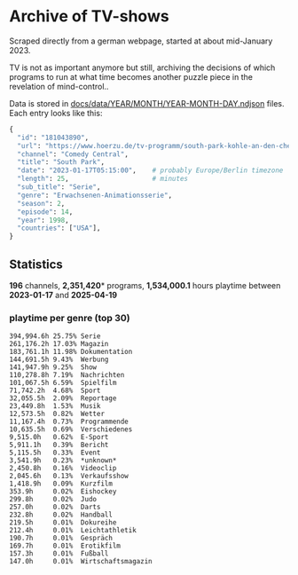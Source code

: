# Archive of TV-shows

Scraped directly from a german webpage, started at about mid-January 2023.

TV is not as important anymore but still, archiving the decisions of which programs to run at what time
becomes another puzzle piece in the revelation of mind-control.. 

Data is stored in [docs/data/YEAR/MONTH/YEAR-MONTH-DAY.ndjson](docs/data/) files. 
Each entry looks like this:

```python
{
  "id": "181043890", 
  "url": "https://www.hoerzu.de/tv-programm/south-park-kohle-an-den-chefkoch/bid_181043890/", 
  "channel": "Comedy Central", 
  "title": "South Park", 
  "date": "2023-01-17T05:15:00",    # probably Europe/Berlin timezone 
  "length": 25,                     # minutes 
  "sub_title": "Serie", 
  "genre": "Erwachsenen-Animationsserie", 
  "season": 2, 
  "episode": 14, 
  "year": 1998, 
  "countries": ["USA"],
}
```

## Statistics

**196** channels, **2,351,420*** programs, **1,534,000.1** hours playtime between **2023-01-17** and **2025-04-19**


### playtime per genre (top 30)

    394,994.6h 25.75% Serie
    261,176.2h 17.03% Magazin
    183,761.1h 11.98% Dokumentation
    144,691.5h 9.43%  Werbung
    141,947.9h 9.25%  Show
    110,278.8h 7.19%  Nachrichten
    101,067.5h 6.59%  Spielfilm
    71,742.2h  4.68%  Sport
    32,055.5h  2.09%  Reportage
    23,449.8h  1.53%  Musik
    12,573.5h  0.82%  Wetter
    11,167.4h  0.73%  Programmende
    10,635.5h  0.69%  Verschiedenes
    9,515.0h   0.62%  E-Sport
    5,911.1h   0.39%  Bericht
    5,115.5h   0.33%  Event
    3,541.9h   0.23%  *unknown*
    2,450.8h   0.16%  Videoclip
    2,045.6h   0.13%  Verkaufsshow
    1,418.9h   0.09%  Kurzfilm
    353.9h     0.02%  Eishockey
    299.8h     0.02%  Judo
    257.0h     0.02%  Darts
    232.8h     0.02%  Handball
    219.5h     0.01%  Dokureihe
    212.4h     0.01%  Leichtathletik
    190.7h     0.01%  Gespräch
    169.7h     0.01%  Erotikfilm
    157.3h     0.01%  Fußball
    147.0h     0.01%  Wirtschaftsmagazin
